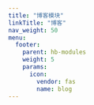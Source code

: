 ```yaml
---
title: "博客模块"
linkTitle: "博客"
nav_weight: 50
menu:
  footer:
    parent: hb-modules
    weight: 5
    params:
      icon:
        vendor: fas
        name: blog
---
```


<!--more-->
